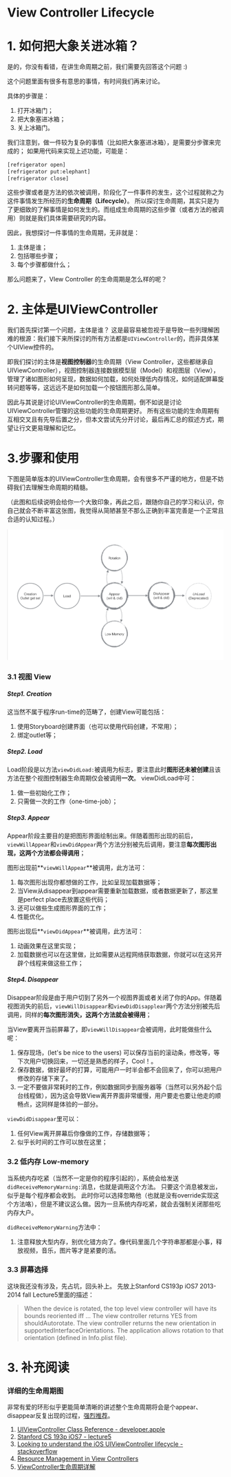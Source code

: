 # View Controller Lifecycle

# 1. 如何把大象关进冰箱？

是的，你没有看错，在讲生命周期之前，我们需要先回答这个问题 :)

这个问题里面有很多有意思的事情，有时间我们再来讨论。

具体的步骤是：

1. 打开冰箱门；
2. 把大象塞进冰箱；
3. 关上冰箱门。

我们注意到，做一件较为复杂的事情（比如把大象塞进冰箱），是需要分步骤来完成的；
如果用代码来实现上述功能，可能是：

```
[refrigerator open]
[refrigerator put:elephant]
[refrigerator close]
```

这些步骤或者是方法的依次被调用，阶段化了一件事件的发生，这个过程就称之为这件事情发生所经历的**生命周期（Lifecycle）**。
所以探讨生命周期，其实只是为了更细致的了解事情是如何发生的。而组成生命周期的这些步骤（或者方法的被调用）则就是我们具体需要研究的内容。

因此，我想探讨一件事情的生命周期，无非就是：

1. 主体是谁；
2. 包括哪些步骤；
3. 每个步骤都做什么；

那么问题来了，VIew Controller 的生命周期是怎么样的呢？

# 2. 主体是UIViewController

我们首先探讨第一个问题，主体是谁？
这是最容易被忽视于是导致一些列理解困难的根源：我们接下来所探讨的所有方法都是`UIViewController`的，而非具体某个UIView控件的。

即我们探讨的主体是**视图控制器**的生命周期（View Controller，这些都继承自UIViewController），视图控制器连接数据模型层（Model）和视图层（View），管理了诸如图形如何呈现，数据如何加载，如何处理低内存情况，如何适配屏幕旋转问题等等，这远远不是如何加载一个按钮图形那么简单。

因此与其说是讨论UIViewController的生命周期，倒不如说是讨论UIViewController管理的这些功能的生命周期更好。
所有这些功能的生命周期有互相交叉且有先导后置之分，但本文尝试先分开讨论，最后再汇总的叙述方式，期望让行文更易理解和记忆。

# 3.步骤和使用

下图是简单版本的UIViewController生命周期，会有很多不严谨的地方，但是不妨碍我们去理解生命周期的精髓。

（此图和后续说明会给你一个大致印象，再此之后，跟随你自己的学习和认识，你自己就会不断丰富这张图，我觉得从简陋甚至不那么正确到丰富完善是一个正常且合适的认知过程。）

![UIViewControllerLifecycle](UIViewControllerLifecycle.png)
### 3.1 视图 View

##### Step1. Creation
这当然不属于程序run-time的范畴了，创建View可能包括：
1. 使用Storyboard创建界面（也可以使用代码创建，不常用）；
2. 绑定outlet等；

##### Step2. Load
Load阶段是以方法`viewDidLoad:`被调用为标志，要注意此时**图形还未被创建**且该方法在整个视图控制器生命周期仅会被调用**一次**。
viewDidLoad中可：
1. 做一些初始化工作；
2. 只需做一次的工作（one-time-job）；

##### Step3. Appear
Appear阶段主要目的是把图形界面绘制出来。伴随着图形出现的前后，`viewWillAppear`和`viewDidAppear`两个方法分别被先后调用，要注意**每次图形出现，这两个方法都会得调用**；

图形出现前**`viewWillAppear`**被调用，此方法可：
1. 每次图形出现你都想做的工作，比如呈现加载数据等；
2. 当View从disappear到appear需要重新加载数据，或者数据更新了，那这里是perfect place去放置这些代码；
3. 还可以做些生成图形界面的工作；
4. 性能优化。

图形出现后**`viewDidAppear`**被调用，此方法可：
1. 动画效果在这里实现；
2. 加载数据也可以在这里做，比如需要从远程网络获取数据，你就可以在这另开辟个线程来做这些工作；

##### Step4. Disappear
Disappear阶段是由于用户切到了另外一个视图界面或者关闭了你的App。伴随着视图消失的前后，`viewWillDisappear`和`viewDidDisapplear`两个方法分别被先后调用，同样的**每次图形消失，这两个方法就会被得用**；

当View要离开当前屏幕了，即`viewWillDisappear`会被调用，此时能做些什么呢：
1. 保存现场，(let's be nice to the users) 可以保存当前的滚动条，修改等，等下次用户切换回来，一切还是熟悉的样子，Cool！。
2. 保存数据，做好最坏的打算，可能用户一时半会都不会回来了，你可以把用户修改的存储下来了。
3. 一定不要做非常耗时的工作，例如数据同步到服务器等（当然可以另外起个后台线程做），因为这会导致View离开界面非常缓慢，用户要走也要让他走的顺畅点，这同样是体验的一部分。

`viewDidDisappear`里可以：
1. 任何View离开屏幕后你像做的工作，存储数据等；
2. 似乎长时间的工作可以放在这里；



### 3.2 低内存 Low-memory

当系统内存吃紧（当然不一定是你的程序引起的），系统会给发送`didReceiveMemoryWarning:`消息，也就是调用这个方法。
只要这个消息被发出，似乎是每个程序都会收到。
此时你可以选择忽略他（也就是没有override实现这个方法咯），但是不建议这么做。因为一旦系统内存吃紧，就会去强制关闭那些吃内存大户。

`didReceiveMemoryWarning`方法中：
1. 注意释放大型内存，别优化错方向了。像代码里面几个字符串那都是小事，释放视频，音乐，图片等才是紧要的活。



### 3.3 屏幕选择

这块我还没有涉及，先占坑，回头补上。
先放上Stanford CS193p iOS7 2013-2014 fall Lecture5里面的描述：

>When the device is rotated, the top level view controller will have its bounds reoriented iff ... The view controller returns YES from shouldAutorotate.
The view controller returns the new orientation in supportedInterfaceOrientations.
The application allows rotation to that orientation (defined in Info.plist file).

# 3. 补充阅读

### 详细的生命周期图

非常有爱的环形似乎更能简单清晰的讲述整个生命周期将会是个appear、disappear反复出现的过程，[强烈推荐](https://rdkw.wordpress.com/2013/02/24/ios-uiviewcontroller-lifecycle/)。



1. [UIViewController Class Reference - developer.apple](https://developer.apple.com/library/ios/documentation/UIKit/Reference/UIViewController_Class/index.html)
2. [Stanford CS 193p iOS7 - lecture5]()
3. [Looking to understand the iOS UIViewController lifecycle - stackoverflow ](http://stackoverflow.com/questions/5562938/looking-to-understand-the-ios-uiviewcontroller-lifecycle)
4. [Resource Management in View Controllers](https://developer.apple.com/library/ios/featuredarticles/ViewControllerPGforiPhoneOS/ViewLoadingandUnloading/ViewLoadingandUnloading.html)
4. [ViewController生命周期详解](http://blog.csdn.net/ryantang03/article/details/8264072)





